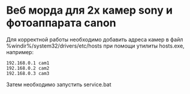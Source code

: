 # Веб морда для 2х камер sony и фотоаппарата canon

Для корректной работы необходимо добавить адреса камер в файл %windir%/system32/drivers/etc/hosts при помощи утилиты hosts.exe, например:

    192.168.0.1 cam1
    192.168.0.2 cam2
    192.168.0.3 cam3

Затем необходимо запустить service.bat
